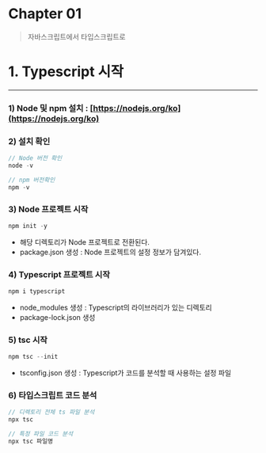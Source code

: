 # Chapter 01

> 자바스크립트에서 타입스크립트로
> 

# 1. Typescript 시작

---

### 1) Node 및 npm 설치 : [https://nodejs.org/ko](https://nodejs.org/ko)

### 2) 설치 확인

```jsx
// Node 버전 확인
node -v

// npm 버전확인
npm -v
```

### 3) Node 프로젝트 시작

```jsx
npm init -y 
```

- 해당 디렉토리가 Node 프로젝트로 전환된다.
- package.json 생성 : Node 프로젝트의 설정 정보가 담겨있다.

### 4) Typescript 프로젝트 시작

```jsx
npm i typescript
```

- node_modules 생성 : Typescript의 라이브러리가 있는 디렉토리
- package-lock.json 생성

### 5) tsc 시작

```jsx
npm tsc --init
```

- tsconfig.json 생성 : Typescript가 코드를 분석할 때 사용하는 설정 파일

### 6) 타입스크립트 코드 분석

```jsx
// 디렉토리 전체 ts 파일 분석
npx tsc

// 특정 파일 코드 분석
npx tsc 파일명
```